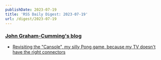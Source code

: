 ```yaml
---
publishDate: 2023-07-19
title: 'RSS Daily Digest: 2023-07-19'
url: /digest/2023-07-19
---
```


### [John Graham-Cumming's blog](http://blog.jgc.org/)

  * [Revisiting the "Cansole", my silly Pong game, because my TV doesn't have the right connectors](http://blog.jgc.org/feeds/4271249077857314677/comments/default)
  
